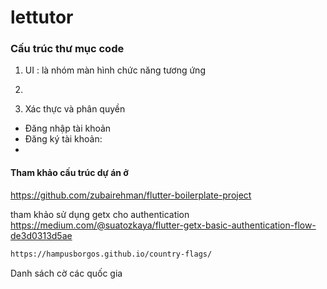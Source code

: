 # lettutor

### Cấu trúc thư mục code
1. UI : là nhóm màn hình chức năng tương ứng
2. 

1. Xác thực và phân quyền
- Đăng nhập tài khoản
- Đăng ký tài khoản: 
- 

#### Tham khảo cấu trúc dự án ở
https://github.com/zubairehman/flutter-boilerplate-project

tham khảo sử dụng getx cho authentication
https://medium.com/@suatozkaya/flutter-getx-basic-authentication-flow-de3d0313d5ae

```bash
https://hampusborgos.github.io/country-flags/
```
Danh sách cờ các quốc gia